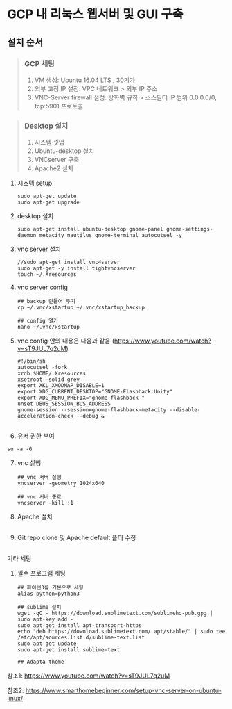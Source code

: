 # GCP 내 리눅스 웹서버 및 GUI 구축

## 설치 순서

>  ### GCP 세팅
>
> 1. VM 생성: Ubuntu 16.04 LTS , 30기가 
> 2. 외부 고정 IP 설정: VPC 네트워크 > 외부 IP 주소
> 3. VNC-Server firewall 설정: 방화벽 규칙 > 소스필터 IP 범위 0.0.0.0/0, tcp:5901 프로토콜

> ### Desktop 설치
>
> 1. 시스템 셋업
> 2. Ubuntu-desktop 설치
> 3. VNCserver 구축
> 4. Apache2 설치

1. 시스템 setup

   ```shell
   sudo apt-get update
   sudo apt-get upgrade
   ```

   

2. desktop 설치

   ```shell
   sudo apt-get install ubuntu-desktop gnome-panel gnome-settings-daemon metacity nautilus gnome-terminal autocutsel -y
   ```

   

3. vnc server 설치

   ```shell
   //sudo apt-get install vnc4server
   sudo apt-get -y install tightvncserver
   touch ~/.Xresources
   ```

   

4. vnc server config

   ```shell
   ## backup 만들어 두기
   cp ~/.vnc/xstartup ~/.vnc/xstartup_backup
   
   ## config 열기
   nano ~/.vnc/xstartup
   ```

   

5. vnc config 안의 내용은 다음과 같음 (https://www.youtube.com/watch?v=sT9JUL7q2uM)

   ```
   #!/bin/sh
   autocutsel -fork
   xrdb $HOME/.Xresources
   xsetroot -solid grey
   export XKL_XMODMAP_DISABLE=1
   export XDG_CURRENT_DESKTOP="GNOME-Flashback:Unity"
   export XDG_MENU_PREFIX="gnome-flashback-"
   unset DBUS_SESSION_BUS_ADDRESS
   gnome-session --session=gnome-flashback-metacity --disable-acceleration-check --debug &
   ```

   ```shell
   
   ```

6.  유저 권한 부여

   ```shell
   su -a -G
   ```

   

7. vnc 실행

   ```shell
   ## vnc 서버 실행
   vncserver -geometry 1024x640
   
   ## vnc 서버 종료
   vncserver -kill :1
   ```




7. Apache 설치

   ```shell
   
   ```

8. Git repo clone 및 Apache default 폴더 수정

   ```she
   
   ```

   

기타 세팅

1. 필수 프로그램 세팅

   ```shell
   ## 파이썬3를 기본으로 세팅
   alias python=python3
   
   ## sublime 설치
   wget -qO - https://download.sublimetext.com/sublimehq-pub.gpg | sudo apt-key add -
   sudo apt-get install apt-transport-https
   echo "deb https://download.sublimetext.com/ apt/stable/" | sudo tee /etc/apt/sources.list.d/sublime-text.list
   sudo apt-get update
   sudo apt-get install sublime-text
   
   ## Adapta theme
   
   ```

   





참조1: https://www.youtube.com/watch?v=sT9JUL7q2uM

참조2: https://www.smarthomebeginner.com/setup-vnc-server-on-ubuntu-linux/



